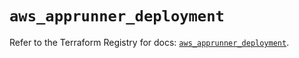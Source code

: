 # `aws_apprunner_deployment`

Refer to the Terraform Registry for docs: [`aws_apprunner_deployment`](https://registry.terraform.io/providers/hashicorp/aws/5.96.0/docs/resources/apprunner_deployment).
